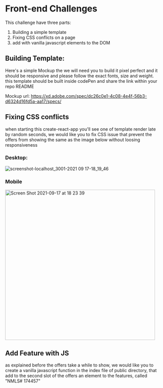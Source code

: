 # Front-end Challenges

This challenge have three parts:
1. Building a simple template
2. Fixing CSS conflicts on a page
3. add with vanilla javascript elements to the DOM

## Building Template:
Here's a simple Mockup the we will need you to build it pixel perfect and it should be responsive and please follow the exact fonts, size and weight. this template should be built inside codePen and share the link within your repo README

Mockup url: https://xd.adobe.com/spec/dc26c0e1-4c08-4e4f-56b3-d6324d16fd5a-aa17/specs/

## Fixing CSS conflicts
when starting this create-react-app you'll see one of template render late by random seconds, we would like you to fix CSS issue that prevent the offers from showing the same as the image below without loosing responsiveness

### Desktop:
![screenshot-localhost_3001-2021 09 17-18_19_46](https://user-images.githubusercontent.com/74684711/133832200-7253d4e1-9a80-45d0-8dcf-99e9cc8b3a07.png)

### Mobile

<img width="482" alt="Screen Shot 2021-09-17 at 18 23 39" src="https://user-images.githubusercontent.com/74684711/133832222-ed9917bc-64cf-4c28-b734-db139931c2dd.png">

## Add Feature with JS
as explained before the offers take a while to show, we would like you to create a vanilla javascript function in the index file of public directory, that add to the second slot of the offers an element to the features, called "NMLS# 174457"
